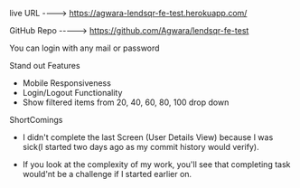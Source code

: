 live URL ----> https://agwara-lendsqr-fe-test.herokuapp.com/

GitHub Repo  -----> https://github.com/Agwara/lendsqr-fe-test

You can login with any mail or password


Stand out Features
* Mobile Responsiveness
* Login/Logout Functionality
* Show filtered items from 20, 40, 60, 80, 100 drop down

ShortComings
* I didn't complete the last Screen (User Details View) because I was sick(I started two days ago as my commit history would verify).

* If you look at the complexity of my work, you'll see that completing task would'nt be a challenge if I started earlier on.